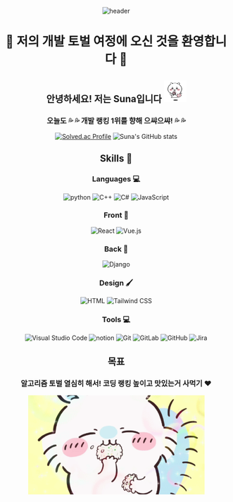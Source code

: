 <div align="center">

![header](https://capsule-render.vercel.app/api?type=wave&color=FFB6C1&height=300&section=header&text=Suna's%20Github&fontSize=70)


# :palm_tree: 저의 개발 토벌 여정에 오신 것을 환영합니다 :palm_tree:

## 안녕하세요! 저는 Suna입니다 <img title="" src="치이카와사탕.gif" alt="사탕 먹는 치이카와" width="50">
### 오늘도 💦 💦 개발 랭킹 1위를 향해 으쌰으쌰! 💦 💦

[![Solved.ac Profile](http://mazassumnida.wtf/api/v2/generate_badge?boj=tnsghk0227)](https://solved.ac/tnsghk0227/)
![Suna's GitHub stats](https://github-readme-stats.vercel.app/api?username=SunaS2&show_icons=true&theme=dracula)

## Skills 🚀

### Languages 💻

![python](https://img.shields.io/badge/python-3776AB.svg?&style=for-the-badge&logo=python&logoColor=white) 
![C++](https://img.shields.io/badge/C++-00599C.svg?&style=for-the-badge&logo=C++&logoColor=white) 
![C#](https://img.shields.io/badge/C%23-239120?style=for-the-badge&logo=c-sharp&logoColor=white) 
![JavaScript](https://img.shields.io/badge/JavaScript-F7DF1E?style=for-the-badge&logo=JavaScript&logoColor=white)

### Front 🌿

![React](https://img.shields.io/badge/React-20232A?style=for-the-badge&logo=react&logoColor=61DAFB)
![Vue.js](https://img.shields.io/badge/Vue.js-35495E?style=for-the-badge&logo=vue.js&logoColor=4FC08D)

### Back 🌱

![Django](https://img.shields.io/badge/Django-092E20?style=for-the-badge&logo=django&logoColor=white)

### Design 🖌️

![HTML](https://img.shields.io/badge/HTML-239120?style=for-the-badge&logo=html5&logoColor=white)
![Tailwind CSS](https://img.shields.io/badge/Tailwind_CSS-38B2AC?style=for-the-badge&logo=tailwind-css&logoColor=white)

### Tools 💻

![Visual Studio Code](https://img.shields.io/badge/Visual%20Studio%20Code-007ACC.svg?&style=for-the-badge&logo=Visual%20Studio%20Code&logoColor=white)
![notion](https://img.shields.io/badge/Notion-000000?style=for-the-badge&logo=notion&logoColor=white)
![Git](https://img.shields.io/badge/Git-F05032.svg?&style=for-the-badge&logo=Git&logoColor=white)
![GitLab](https://img.shields.io/badge/GitLab-FC6D26.svg?&style=for-the-badge&logo=GitLab&logoColor=white)
![GitHub](https://img.shields.io/badge/GitHub-181717.svg?&style=for-the-badge&logo=GiHubt&logoColor=white)
![Jira](https://img.shields.io/badge/Jira-0052CC?style=for-the-badge&logo=Jira&logoColor=white)

## 목표
### 알고리즘 토벌 열심히 해서! 코딩 랭킹 높이고 맛있는거 사먹기 ♥️

<img title="" src="모몽가.gif" alt="밥먹는 모몽가" width="401">

</div>
